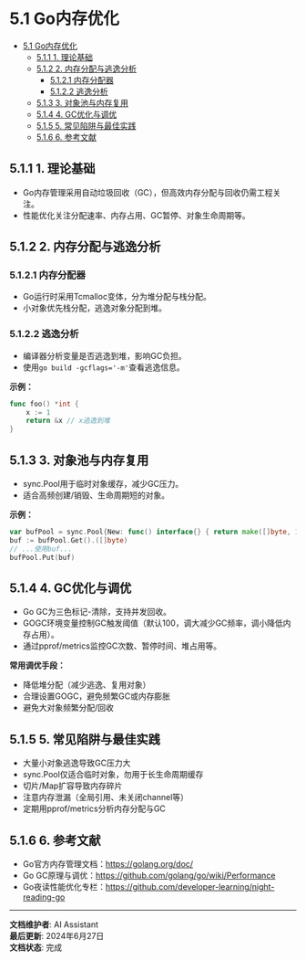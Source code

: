 # 5.1 Go内存优化

<!-- TOC START -->
- [5.1 Go内存优化](#go内存优化)
  - [5.1.1 1. 理论基础](#1-理论基础)
  - [5.1.2 2. 内存分配与逃逸分析](#2-内存分配与逃逸分析)
    - [5.1.2.1 内存分配器](#内存分配器)
    - [5.1.2.2 逃逸分析](#逃逸分析)
  - [5.1.3 3. 对象池与内存复用](#3-对象池与内存复用)
  - [5.1.4 4. GC优化与调优](#4-gc优化与调优)
  - [5.1.5 5. 常见陷阱与最佳实践](#5-常见陷阱与最佳实践)
  - [5.1.6 6. 参考文献](#6-参考文献)
<!-- TOC END -->














## 5.1.1 1. 理论基础

- Go内存管理采用自动垃圾回收（GC），但高效内存分配与回收仍需工程关注。
- 性能优化关注分配速率、内存占用、GC暂停、对象生命周期等。

## 5.1.2 2. 内存分配与逃逸分析

### 5.1.2.1 内存分配器

- Go运行时采用Tcmalloc变体，分为堆分配与栈分配。
- 小对象优先栈分配，逃逸对象分配到堆。

### 5.1.2.2 逃逸分析

- 编译器分析变量是否逃逸到堆，影响GC负担。
- 使用`go build -gcflags='-m'`查看逃逸信息。

**示例：**

```go
func foo() *int {
    x := 1
    return &x // x逃逸到堆
}
```

## 5.1.3 3. 对象池与内存复用

- sync.Pool用于临时对象缓存，减少GC压力。
- 适合高频创建/销毁、生命周期短的对象。

**示例：**

```go
var bufPool = sync.Pool{New: func() interface{} { return make([]byte, 1024) }}
buf := bufPool.Get().([]byte)
// ...使用buf...
bufPool.Put(buf)
```

## 5.1.4 4. GC优化与调优

- Go GC为三色标记-清除，支持并发回收。
- GOGC环境变量控制GC触发阈值（默认100，调大减少GC频率，调小降低内存占用）。
- 通过pprof/metrics监控GC次数、暂停时间、堆占用等。

**常用调优手段：**

- 降低堆分配（减少逃逸、复用对象）
- 合理设置GOGC，避免频繁GC或内存膨胀
- 避免大对象频繁分配/回收

## 5.1.5 5. 常见陷阱与最佳实践

- 大量小对象逃逸导致GC压力大
- sync.Pool仅适合临时对象，勿用于长生命周期缓存
- 切片/Map扩容导致内存碎片
- 注意内存泄漏（全局引用、未关闭channel等）
- 定期用pprof/metrics分析内存分配与GC

## 5.1.6 6. 参考文献

- Go官方内存管理文档：<https://golang.org/doc/>
- Go GC原理与调优：<https://github.com/golang/go/wiki/Performance>
- Go夜读性能优化专栏：<https://github.com/developer-learning/night-reading-go>

---

**文档维护者**: AI Assistant  
**最后更新**: 2024年6月27日  
**文档状态**: 完成
